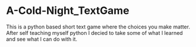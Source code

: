 # A-Cold-Night_TextGame
This is a python based short text game where the choices you make matter. 
After self teaching myself python I decied to take some of what I learned and see what I can do with it.

